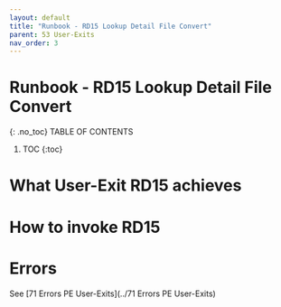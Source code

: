 ```yaml
---
layout: default
title: "Runbook - RD15 Lookup Detail File Convert"
parent: 53 User-Exits
nav_order: 3
---
```


# Runbook - RD15 Lookup Detail File Convert
{: .no_toc}
TABLE OF CONTENTS 
1. TOC
{:toc}  


# What User-Exit RD15 achieves



# How to invoke RD15



# Errors
See [71 Errors PE User-Exits](../71 Errors PE User-Exits)




